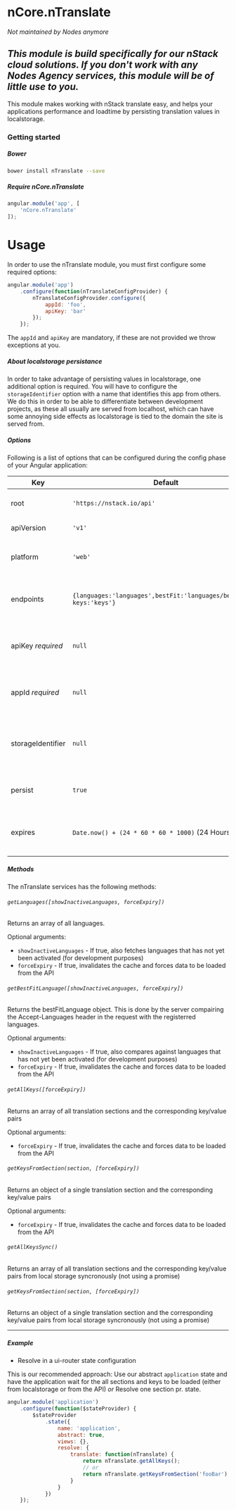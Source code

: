 # nCore.nTranslate
_Not maintained by Nodes anymore_

*This module is build specifically for our nStack cloud solutions. If you don't work with any Nodes Agency services, this module will be of little use to you.*
------

This module makes working with nStack translate easy, and helps your applications performance and loadtime by persisting translation values in localstorage.

### Getting started

##### Bower

```bash
bower install nTranslate --save
```

##### Require nCore.nTranslate

```javascript
angular.module('app', [
    'nCore.nTranslate'
]);
```

Usage
=====

In order to use the nTranslate module, you must first configure some required options:

```javascript 
angular.module('app')
	.configure(function(nTranslateConfigProvider) {
		nTranslateConfigProvider.configure({
			appId: 'foo',
			apiKey: 'bar'
		});
	});
```

The ```appId``` and ```apiKey``` are mandatory, if these are not provided we throw exceptions at you.

##### About localstorage persistance

In order to take advantage of persisting values in localstorage, one additional option is required.
You will have to configure the ```storageIdentifier``` option with a name that identifies this app from others.
We do this in order to be able to differentiate between development projects, as these all usually are served from localhost,
which can have some annoying side effects as localstorage is tied to the domain the site is served from.

##### Options

Following is a list of options that can be configured during the config phase of your Angular application:

| Key               | Default                                                                 | Description                                                              |
| ----------------- | ----------------------------------------------------------------------- | ------------------------------------------------------------------------ |
| root              | ```'https://nstack.io/api'```                                           | The root nStack endpoint                                                 |
| apiVersion        | ```'v1'```                                                              | The API version                                                          |
| platform          | ```'web'```                                                             | The platform from which to get keys                                      |
| endpoints         | ```{languages:'languages',bestFit:'languages/best_fit', keys:'keys'}``` | An object containing the three queryable endpoints                       |
| apiKey *required* | ```null```                                                              | The apiKey for authorizing the application                               |
| appId *required*  | ```null```                                                              | The appId for identifying the application                                |
| storageIdentifier | ```null```                                                              | A unique identifier for localStorage *required if ```persist``` is true* |
| persist           | ```true```                                                              | Persist translation data in localstorage                                 |
| expires           | ```Date.now() + (24 * 60 * 60 * 1000)``` (24 Hours)                     | How long should translation be persisted for?                            |

##### Methods

The nTranslate services has the following methods:

###### ```getLanguages([showInactiveLanguages, forceExpiry])```

Returns an array of all languages.

Optional arguments:

- ```showInactiveLanguages``` - If true, also fetches languages that has not yet been activated (for development purposes)
- ```forceExpiry``` - If true, invalidates the cache and forces data to be loaded from the API

###### ```getBestFitLanguage([showInactiveLanguages, forceExpiry])```

Returns the bestFitLanguage object. This is done by the server compairing the Accept-Languages header in the request with the registerred languages.

Optional arguments:

- ```showInactiveLanguages``` - If true, also compares against languages that has not yet been activated (for development purposes)
- ```forceExpiry``` - If true, invalidates the cache and forces data to be loaded from the API

###### ```getAllKeys([forceExpiry])```

Returns an array of all translation sections and the corresponding key/value pairs

Optional arguments:

- ```forceExpiry``` - If true, invalidates the cache and forces data to be loaded from the API

###### ```getKeysFromSection(section, [forceExpiry])```

Returns an object of a single translation section and the corresponding key/value pairs

Optional arguments:

- ```forceExpiry``` - If true, invalidates the cache and forces data to be loaded from the API

###### ```getAllKeysSync()```

Returns an array of all translation sections and the corresponding key/value pairs from local storage syncronously (not using a promise)

###### ```getKeysFromSection(section, [forceExpiry])```

Returns an object of a single translation section and the corresponding key/value pairs from local storage syncronously (not using a promise)

---

##### Example

- Resolve in a ui-router state configuration

This is our recommended approach:
Use our abstract ```application``` state and have the application wait for the all sections and keys to be loaded (either from localstorage or from the API)
*or*
Resolve one section pr. state.

```javascript 
angular.module('application')
	.configure(function($stateProvider) {
		$stateProvider
			.state({
				name: 'application',
				abstract: true,
				views: {},
				resolve: {
					translate: function(nTranslate) {
						return nTranslate.getAllKeys();
						// or
						return nTranslate.getKeysFromSection('fooBar');
					}
				}
			})
	});
```
